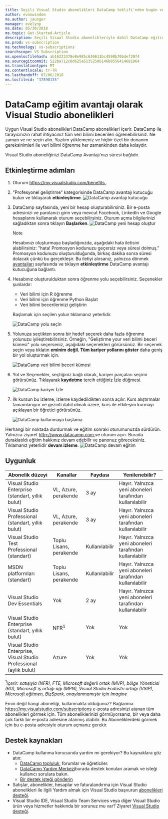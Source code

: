 ```yaml
---
title: Seçili Visual Studio abonelikleri DataCamp teklifi'nden bugün veri bilimi becerilerinizi geliştirin. | Microsoft Docs
author: evanwindom
ms.author: jaunger
manager: evelynp
ms.date: 05/30/2018
ms.topic: Get-Started-Article
description: Seçili Visual Studio abonelikleriyle dahil DataCamp eğitim aboneliği hakkında bilgi edinin.
ms.prod: vs-subscription
ms.technology: vs-subscriptions
searchscope: VS Subscription
ms.openlocfilehash: ab16223378e8e985c636611bc4598b70bdef20f4
ms.sourcegitcommit: 522ba712c0d625e51352506146b0556414681964
ms.translationtype: MT
ms.contentlocale: tr-TR
ms.lasthandoff: 07/06/2018
ms.locfileid: "37890135"
---
```

# <a name="the-datacamp-training-benefit-in-visual-studio-subscriptions"></a>DataCamp eğitim avantajı olarak Visual Studio abonelikleri

Uygun Visual Studio abonelikleri DataCamp abonelikleri içerir.  DataCamp ile tarayıcınızın rahat ihtiyacınız tüm veri bilimi becerileri öğrenebilirsiniz. Ne zaman ve ne seçin alın. Yazılım yüklemeniz ve hiçbir özel bir donanım gereksinimleri ile veri bilimi öğrenme her zamankinden daha kolaydır.

Visual Studio aboneliğinizi DataCamp Avantajı'nızı süresi bağlıdır.

## <a name="activation-steps"></a>Etkinleştirme adımları

1. Oturum [ https://my.visualstudio.com/benefits ](https://my.visualstudio.com/benefits?wt.mc_id=o~msft~docs).

2. "Profesyonel geliştirme" kategorisinde DataCamp avantajı kutucuğu bulun ve tıklayarak **etkinleştirme**.
    ![DataCamp avantajı kutucuğu](_img\vs-datacamp\vs-datacamp-tile-2.png)

3. DataCamp sayfasında, yeni bir hesap oluşturabilirsiniz.  Bir e-posta adresinizi ve parolanızı girin veya mevcut Facebook, LinkedIn ve Google hesaplarını kullanarak oturum seçebilirsiniz.  Oturum açma bilgilerinizi sağladıktan sonra tıklayın **Başlarken**.
    ![DataCamp yeni hesap oluştur](_img\vs-datacamp\vs-datacamp-create-account.png)

    > [!NOTE]
    > Hesabınızı oluşturmaya başladığınızda, aşağıdaki hata iletisini alabilirsiniz: "hata!  Promosyon kodunuzu geçersiz veya süresi dolmuş."  Promosyon kodunuzu oluşturulduğunda, birkaç dakika sonra süresi dolacak çünkü bu gerçekleşir.  Bu iletiyi alırsanız, yalnızca dönmek [avantajları](https://my.visualstudio.com/benefits) sayfasında ve tıklayın **etkinleştirme** DataCamp avantajı kutucuğuna bağlantı.

4. Hesabınız oluşturulduktan sonra öğrenme yolu seçebilirsiniz.  Seçenekler şunlardır:
    - Veri bilimi için R öğrenme
    - Veri bilimi için öğrenme Python Başlat
    - Veri bilimi becerilerinizi geliştirin


    Başlamak için seçilen yolun tıklamanız yeterlidir.

     ![DataCamp yolu seçin](_img\vs-datacamp\vs-datacamp-choose-path.png)

5. Yolunuza seçtikten sonra bir hedef seçerek daha fazla öğrenme yolunuzu iyileştirebilirsiniz.  Örneğin, "Geliştirme your veri bilimi beceri kümesi" yolu seçerseniz, aşağıdaki seçenekleri görürsünüz. Bir seçenek seçin veya tıklatın **eminim değil.  Tüm kariyer yollarını göster** daha geniş bir yol oluşturmak için.

    ![DataCamp veri bilimi beceri kümesi](_img\vs-datacamp\vs-datacamp-datascience.png)


6. Yol ve Seçenekler, seçtiğiniz bağlı olarak, kariyer parçaları seçimi görürsünüz.  Tıklayarak **kaydetme** tercih ettiğiniz İzle düğmesi.

    ![DataCamp kariyer İzle](_img\vs-datacamp\vs-datacamp-all-tracks.png)

7. İlk kursun bu izleme, izleme kaydedildikten sonra açılır.  Kurs alıştırmalar tamamlanıyor ve gezinti dahil olmak üzere, kurs ile etkileşim kurmayı açıklayan bir öğretici görürsünüz.


    ![DataCamp kullanmaya başlama](_img\vs-datacamp\vs-datacamp-getting-started.png)

Herhangi bir noktada durdurmak ve eğitim sonraki oturumunuzda sürdürün.  Yalnızca ziyaret [ http://www.datacamp.com ](http://www.datacamp.com)ve oturum açın.  Burada duraklatıldı eğitim hakkınız devam edebilir ve panonuz göreceksiniz. Tıklamanız yeterlidir **devam izleme**. ![DataCamp devam eğitim](_img\vs-datacamp\vs-datacamp-continue-training.png)

## <a name="eligibility"></a>Uygunluk

| Abonelik düzeyi                                                 |     Kanallar                                            | Faydası                                                          | Yenilenebilir?    |
|--------------------------------------------------------------------|---------------------------------------------------------|------------------------------------------------------------------|---------------|
| Visual Studio Enterprise (standart, yıllık bulut)   | VL, Azure, perakende | 3 ay       |  Hayır.  Yalnızca yeni aboneleri tarafından kullanılabilir          |
| Visual Studio Professional (standart, yıllık bulut) | VL, Azure, perakende                                       | 3 ay                                                            |  Hayır.  Yalnızca yeni aboneleri tarafından kullanılabilir           |
| Visual Studio Test Professional (standart)                         | Toplu Lisans, perakende                                              | Kullanılabilir                                             |  Hayır.  Yalnızca yeni aboneleri tarafından kullanılabilir           |
| MSDN platformları (standart)                                          | Toplu Lisans, perakende                                              | Kullanılabilir                                              |  Hayır.  Yalnızca yeni aboneleri tarafından kullanılabilir           |
| Visual Studio Dev Essentials | Yok  | 2 ay | Hayır. Yalnızca yeni aboneleri tarafından kullanılabilir |
| Visual Studio Enterprise (standart, yıllık bulut)  | NFR<sup>1</sup> |Yok  | Yok |
| Visual Studio Enterprise, Visual Studio Professional (aylık bulut) | Azure | Yok | Yok |



<sup>1</sup>*içerir: satışıyla (NFR), FTE, Microsoft değerli ortak (MVP), bölge Yöneticisi (RD), Microsoft iş ortağı ağı (MPN), Visual Studio Endüstri ortağı (VSIP), Microsoft eğitmen, BizSpark, onaylanmamıştır için Imagine* 



Emin değil hangi aboneliği, kullanmakta olduğunuz?  Bağlanma [ https://my.visualstudio.com/subscriptions ](https://my.visualstudio.com/subscriptions?wt.mc_id=o~msft~docs) e-posta adresinizi atanan tüm abonelikleri görmek için. Tüm aboneliklerinizi görmüyorsanız, bir veya daha çok farklı bir e-posta adresine atanmış olabilir.  Bu Aboneliklerdeki görmek için bu e-posta adresiyle oturum açmanız gerekir.


## <a name="support-resources"></a>Destek kaynakları
-  DataCamp kullanma konusunda yardım mı gerekiyor?  Bu kaynaklara göz atın:
    - [DataCamp topluluk](https://www.datacamp.com/community/tutorials), forumlar ve öğreticiler.
    - [DataCamp Yardım Merkezi](https://support.datacamp.com/hc)burada destek konuları aramak ve isteği kullanıcı sorulara bakın.
    - [Bir destek isteği gönderin](https://support.datacamp.com/hc/requests/new)
-  Satışlar, abonelikler, hesaplar ve faturalandırma için Visual Studio abonelikleri ile ilgili Yardım almak için Visual Studio başvurun [abonelikleri desteği](https://visualstudio.microsoft.com/subscriptions/support/).
-  Visual Studio IDE, Visual Studio Team Services veya diğer Visual Studio ürün veya hizmetler hakkında bir sorunuz mu var?  Ziyaret [Visual Studio desteği](https://visualstudio.microsoft.com/support/).
